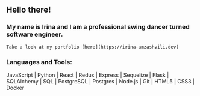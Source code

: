 ## Hello there!

### My name is Irina and I am a professional swing dancer turned software engineer.
```
Take a look at my portfolio [here](https://irina-amzashvili.dev)
```

### Languages and Tools:
JavaScript | Python | React | Redux | Express | Sequelize | Flask | SQLAlchemy | SQL | PostgreSQL | Postgres | Node.js | Git | HTML5 | CSS3 | Docker
